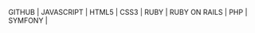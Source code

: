 GITHUB | 
JAVASCRIPT | 
HTML5 | 
CSS3 | 
RUBY | 
RUBY ON RAILS | 
PHP | 
SYMFONY | 

























































